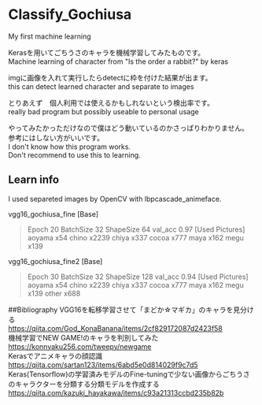 # Classify_Gochiusa
My first machine learning   
  
Kerasを用いてごちうさのキャラを機械学習してみたものです。  
Machine learning of character from "Is the order a rabbit?" by keras  
  
imgに画像を入れて実行したらdetectに枠を付けた結果が出ます。  
this can detect learned character and separate to images  
  
とりあえず　個人利用では使えるかもしれないという検出率です。  
really bad program but possibly useable to personal usage  

やってみたかっただけなので僕はどう動いているのかさっぱりわかりません。  
参考にはしない方がいいです。  
I don't know how this program works.  
Don't recommend to use this to learning.
  
## Learn info
I used separeted images by OpenCV with lbpcascade_animeface.

vgg16_gochiusa_fine
[Base]
> Epoch 20
> BatchSize 32
> ShapeSize 64
> val_acc 0.97
[Used Pictures]
> aoyama x54
> chino x2239
> chiya x337
> cocoa x777
> maya x162
> megu x139
  
vgg16_gochiusa_fine2
[Base]
> Epoch 30
> BatchSize 32
> ShapeSize 128
> val_acc 0.94
[Used Pictures]
> aoyama x54
> chino x2239
> chiya x337
> cocoa x777
> maya x162
> megu x139
> other x688
  
##Bibliography
VGG16を転移学習させて「まどか☆マギカ」のキャラを見分ける  
https://qiita.com/God_KonaBanana/items/2cf829172087d2423f58  
機械学習でNEW GAME!のキャラを判別してみた  
https://konnyaku256.com/tweepy/newgame  
Kerasでアニメキャラの顔認識  
https://qiita.com/sartan123/items/6abd5e0d814029f9c7d5  
Keras(Tensorflow)の学習済みモデルのFine-tuningで少ない画像からごちうさのキャラクターを分類する分類モデルを作成する  
https://qiita.com/kazuki_hayakawa/items/c93a21313ccbd235b82b